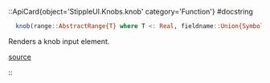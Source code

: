 

::ApiCard{object='StippleUI.Knobs.knob' category='Function'}
#docstring



```julia
  knob(range::AbstractRange{T} where T <: Real, fieldname::Union{Symbol,Nothing} = nothing, args...; kwargs...)
```


Renders a knob input element.


[source](https://github.com/GenieFramework/StippleUI.jl/blob/v0.24.2/src/Knobs.jl#L12-L16)

::
